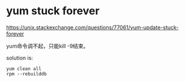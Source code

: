 # yum stuck forever
https://unix.stackexchange.com/questions/77061/yum-update-stuck-forever

yum命令调不起，只能kill -9结束。

solution is:

```
yum clean all
rpm --rebuilddb
```
